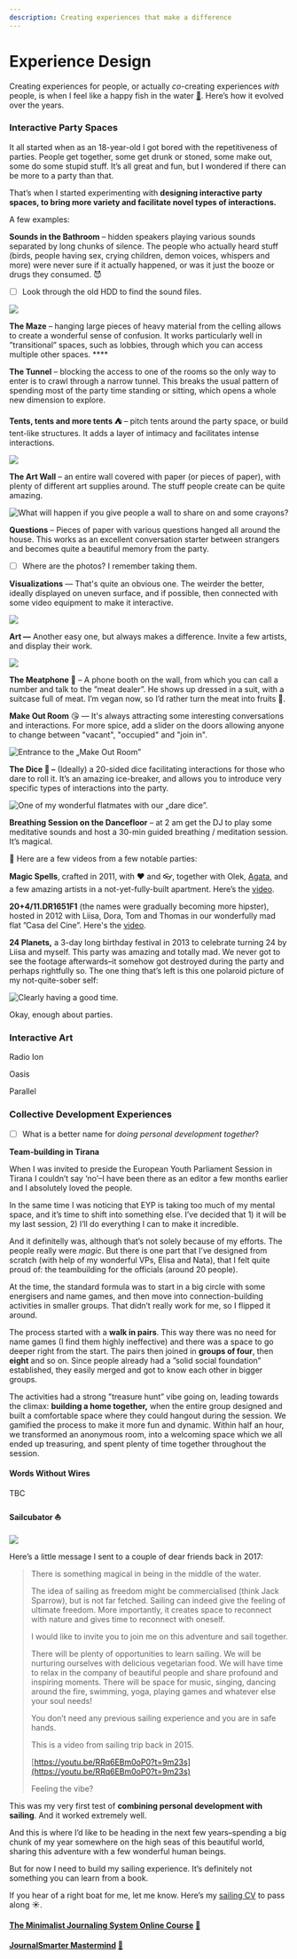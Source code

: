 ```yaml
---
description: Creating experiences that make a difference
---
```


# Experience Design

Creating experiences for people, or actually _co_-creating experiences _with_ people, is when I feel like a happy fish in the water [🐠](https://emojipedia.org/tropical-fish/). Here’s how it evolved over the years.

### Interactive Party Spaces

It all started when as an 18-year-old I got bored with the repetitiveness of parties. People get together, some get drunk or stoned, some make out, some do some stupid stuff. It’s all great and fun, but I wondered if there can be more to a party than that.

That’s when I started experimenting with **designing interactive party spaces, to bring more variety and facilitate novel types of interactions.**

A few examples:

**Sounds in the Bathroom** – hidden speakers playing various sounds separated by long chunks of silence. The people who actually heard stuff \(birds, people having sex, crying children, demon voices, whispers and more\) were never sure if it actually happened, or was it just the booze or drugs they consumed. 😈

* [ ] Look through the old HDD to find the sound files.

![](../.gitbook/assets/g0180057_original.jpeg)

**The Maze** – hanging large pieces of heavy material from the celling allows to create a wonderful sense of confusion. It works particularly well in ”transitional” spaces, such as lobbies, through which you can access multiple other spaces. ****

**The Tunnel** – blocking the access to one of the rooms so the only way to enter is to crawl through a narrow tunnel. This breaks the usual pattern of spending most of the party time standing or sitting, which opens a whole new dimension to explore.

**Tents, tents and more tents ⛺️** – pitch tents around the party space, or build tent-like structures. It adds a layer of intimacy and facilitates intense interactions.

![](../.gitbook/assets/g0200063_original.jpeg)

**The Art Wall** – an entire wall covered with paper \(or pieces of paper\), with plenty of different art supplies around. The stuff people create can be quite amazing.

![What will happen if you give people a wall to share on and some crayons?](../.gitbook/assets/img_2187_original.jpeg)

**Questions** – Pieces of paper with various questions hanged all around the house. This works as an excellent conversation starter between strangers and becomes quite a beautiful memory from the party.

* [ ] Where are the photos? I remember taking them.

**Visualizations** — That's quite an obvious one. The weirder the better, ideally displayed on uneven surface, and if possible, then connected with some video equipment to make it interactive.

![](../.gitbook/assets/magic-spells-143_original.jpeg)

**Art —** Another easy one, but always makes a difference. Invite a few artists, and display their work.

![](../.gitbook/assets/magic-spells-150_original.jpeg)

**The Meatphone 🥩** – A phone booth on the wall, from which you can call a number and talk to the ”meat dealer”. He shows up dressed in a suit, with a suitcase full of meat. I’m vegan now, so I’d rather turn the meat into fruits 🍍.

**Make Out Room** 😘 — It's always attracting some interesting conversations and interactions. For more spice, add a slider on the doors allowing anyone to change between "vacant", "occupied" and "join in".

![Entrance to the &#x201E;Make Out Room&#x201D; ](../.gitbook/assets/dsc_0016_original.jpeg)

**The Dice 🎲 –** \(Ideally\) a 20-sided dice facilitating interactions for those who dare to roll it. It’s an amazing ice-breaker, and allows you to introduce very specific types of interactions into the party.

![One of my wonderful flatmates with our &#x201E;dare dice&#x201D;.](../.gitbook/assets/dsc_0026_original.jpeg)

**Breathing Session on the Dancefloor** – at 2 am get the DJ to play some meditative sounds and host a 30-min guided breathing / meditation session. It’s magical.

🎥 Here are a few videos from a few notable parties:

**Magic Spells**, crafted in 2011, with ❤️ and 👓, together with Olek, [Agata](https://vimeo.com/agatamusial), and a few amazing artists in a not-yet-fully-built apartment. Here’s the [video](https://vimeo.com/michalkorzonek/magicspells).

**20+4/11.DR1651F1** \(the names were gradually becoming more hipster\), hosted in 2012 with Liisa, Dora, Tom and Thomas in our wonderfully mad flat ”Casa del Cine”. Here's the [video](https://vimeo.com/138565331).

**24 Planets,** a 3-day long birthday festival in 2013 to celebrate turning 24 by Liisa and myself. This party was amazing and totally mad. We never got to see the footage afterwards–it somehow got destroyed during the party and perhaps rightfully so. The one thing that’s left is this one polaroid picture of my not-quite-sober self: 

![Clearly having a good time.](../.gitbook/assets/dafuk_original.png)

 Okay, enough about parties.

### Interactive Art

Radio Ion

Oasis

Parallel

### Collective Development Experiences

* [ ] What is a better name for _doing personal development together_?

**Team-building in Tirana**

When I was invited to preside the European Youth Parliament Session in Tirana I couldn’t say ‘no’–I have been there as an editor a few months earlier and I absolutely loved the people.

In the same time I was noticing that EYP is taking too much of my mental space, and it’s time to shift into something else. I’ve decided that 1\) it will be my last session, 2\) I’ll do everything I can to make it incredible.

And it definitelly was, although that’s not solely because of my efforts. The people really were _magic_. But there is one part that I’ve designed from scratch \(with help of my wonderful VPs, Elisa and Nata\), that I felt quite proud of: the teambuilding for the officials \(around 20 people\).

At the time, the standard formula was to start in a big circle with some energisers and name games, and then move into connection-building activities in smaller groups. That didn’t really work for me, so I flipped it around.

The process started with a **walk in pairs**. This way there was no need for name games \(I find them highly ineffective\) and there was a space to go deeper right from the start. The pairs then joined in **groups of four**, then **eight** and so on. Since people already had a ”solid social foundation” established, they easily merged and got to know each other in bigger groups.

The activities had a strong ”treasure hunt” vibe going on, leading towards the climax: **building a home together,** when the entire group designed and built a comfortable space where they could hangout during the session. We gamified the process to make it more fun and dynamic. Within half an hour, we transformed an anonymous room, into a welcoming space which we all ended up treasuring, and spent plenty of time together throughout the session.

#### Words Without Wires

TBC

#### Sailcubator ⛵️

![](../.gitbook/assets/image.jpeg)

Here’s a little message I sent to a couple of dear friends back in 2017:

> There is something magical in being in the middle of the water.
>
> The idea of sailing as freedom might be commercialised \(think Jack Sparrow\), but is not far fetched. Sailing can indeed give the feeling of ultimate freedom. More importantly, it creates space to reconnect with nature and gives time to reconnect with oneself.
>
> I would like to invite you to join me on this adventure and sail together.
>
> There will be plenty of opportunities to learn sailing. We will be nurturing ourselves with delicious vegetarian food. We will have time to relax in the company of beautiful people and share profound and inspiring moments. There will be space for music, singing, dancing around the fire, swimming, yoga, playing games and whatever else your soul needs!
>
> You don’t need any previous sailing experience and you are in safe hands.
>
> This is a video from sailing trip back in 2015. 
>
> [https://youtu.be/RRq6EBm0oP0?t=9m23s](https://youtu.be/RRq6EBm0oP0?t=9m23s)
>
> Feeling the vibe?

This was my very first test of **combining personal development with sailing**. And it worked extremely well.

And this is where I’d like to be heading in the next few years–spending a big chunk of my year somewhere on the high seas of this beautiful world, sharing this adventure with a few wonderful human beings. 

But for now I need to build my sailing experience. It’s definitely not something you can learn from a book.

If you hear of a right boat for me, let me know. Here’s my [sailing CV](https://docs.google.com/document/d/1c8Wwasc4hcZmcr3-vKQ7vob_qOVndH8YsupfS4xFUUo/edit) to pass along ☀️.

#### [The Minimalist Journaling System Online Course](2020/financial-freedom/the-minimalist-journaling-system.md) [🔗](https://emojipedia.org/link/)

#### [JournalSmarter Mastermind](2020/financial-freedom/journalsmarter-mastermind.md) [🔗](https://emojipedia.org/link/)

